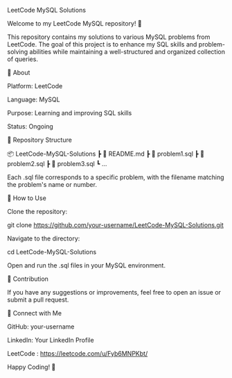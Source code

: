 LeetCode MySQL Solutions

Welcome to my LeetCode MySQL repository! 🚀

This repository contains my solutions to various MySQL problems from LeetCode. The goal of this project is to enhance my SQL skills and problem-solving abilities while maintaining a well-structured and organized collection of queries.

📌 About

Platform: LeetCode

Language: MySQL

Purpose: Learning and improving SQL skills

Status: Ongoing

📂 Repository Structure

📦 LeetCode-MySQL-Solutions
 ┣ 📜 README.md
 ┣ 📜 problem1.sql
 ┣ 📜 problem2.sql
 ┣ 📜 problem3.sql
 ┗ ...

Each .sql file corresponds to a specific problem, with the filename matching the problem's name or number.

🚀 How to Use

Clone the repository:

git clone https://github.com/your-username/LeetCode-MySQL-Solutions.git

Navigate to the directory:

cd LeetCode-MySQL-Solutions

Open and run the .sql files in your MySQL environment.

📝 Contribution

If you have any suggestions or improvements, feel free to open an issue or submit a pull request.

📢 Connect with Me

GitHub: your-username

LinkedIn: Your LinkedIn Profile

LeetCode : https://leetcode.com/u/Fyb6MNPKbt/

Happy Coding! 🎯
